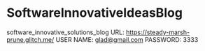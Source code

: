 # SoftwareInnovativeIdeasBlog
software_innovative_solutions_blog  URL: https://steady-marsh-prune.glitch.me/ USER NAME: glad@gmail.com PASSWORD: 3333
